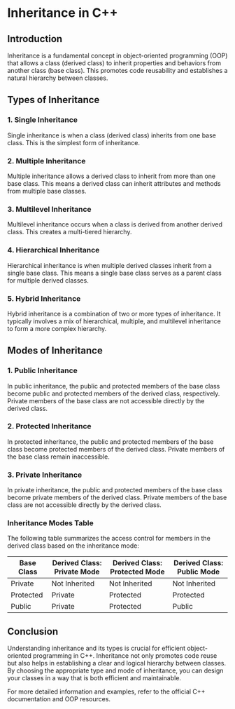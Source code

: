 # Inheritance in C++

## Introduction

Inheritance is a fundamental concept in object-oriented programming (OOP) that allows a class (derived class) to inherit properties and behaviors from another class (base class). This promotes code reusability and establishes a natural hierarchy between classes.

## Types of Inheritance

### 1. Single Inheritance

Single inheritance is when a class (derived class) inherits from one base class. This is the simplest form of inheritance.

### 2. Multiple Inheritance

Multiple inheritance allows a derived class to inherit from more than one base class. This means a derived class can inherit attributes and methods from multiple base classes.

### 3. Multilevel Inheritance

Multilevel inheritance occurs when a class is derived from another derived class. This creates a multi-tiered hierarchy.

### 4. Hierarchical Inheritance

Hierarchical inheritance is when multiple derived classes inherit from a single base class. This means a single base class serves as a parent class for multiple derived classes.

### 5. Hybrid Inheritance

Hybrid inheritance is a combination of two or more types of inheritance. It typically involves a mix of hierarchical, multiple, and multilevel inheritance to form a more complex hierarchy.

## Modes of Inheritance

### 1. Public Inheritance

In public inheritance, the public and protected members of the base class become public and protected members of the derived class, respectively. Private members of the base class are not accessible directly by the derived class.

### 2. Protected Inheritance

In protected inheritance, the public and protected members of the base class become protected members of the derived class. Private members of the base class remain inaccessible.

### 3. Private Inheritance

In private inheritance, the public and protected members of the base class become private members of the derived class. Private members of the base class are not accessible directly by the derived class.

### Inheritance Modes Table

The following table summarizes the access control for members in the derived class based on the inheritance mode:

| Base Class  | Derived Class: Private Mode | Derived Class: Protected Mode | Derived Class: Public Mode |
|-------------|-----------------------------|-------------------------------|----------------------------|
| Private     | Not Inherited               | Not Inherited                 | Not Inherited              |
| Protected   | Private                     | Protected                     | Protected                  |
| Public      | Private                     | Protected                     | Public                     |

## Conclusion

Understanding inheritance and its types is crucial for efficient object-oriented programming in C++. Inheritance not only promotes code reuse but also helps in establishing a clear and logical hierarchy between classes. By choosing the appropriate type and mode of inheritance, you can design your classes in a way that is both efficient and maintainable.

For more detailed information and examples, refer to the official C++ documentation and OOP resources.
